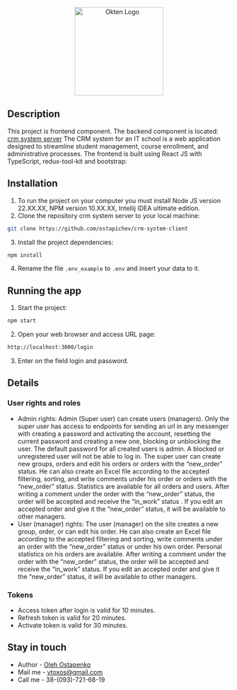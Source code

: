 <p align="center">
  <a href="https://owu.com.ua/" target="blank"><img src="https://owu.com.ua/wp-content/uploads/2023/12/Blue-Big-Bird-Final-Logo.webp" width="200" alt="Okten Logo" /></a>
</p>

## Description
This project is frontend component. The backend component is located:
[crm system server](https://github.com/ostapichev/crm-system-server_nestjs)
The CRM system for an IT school is a web application designed to streamline student management,
course enrollment, and administrative processes.
The frontend is built using React JS with TypeScript, redux-tool-kit and bootstrap:

## Installation
1. To run the project on your computer you must install Node JS version 22.XX.XX, NPM version 10.XX.XX,
   Intellij IDEA ultimate edition.
2. Clone the repository crm system server to your local machine:
```bash 
git clone https://github.com/ostapichev/crm-system-client
```
3. Install the project dependencies:
```bash
npm install
```
4. Rename the file <code>.env_example</code> to <code>.env</code> and insert your data to it.

## Running the app

1. Start the project:
```bash
npm start
```

2. Open your web browser and access URL page:
```bash
http://localhost:3000/login
```

3. Enter on the field login and password.

## Details
### User rights and roles

-  Admin rights: Admin (Super user) can create users (managers).
   Only the super user has access to endpoints for sending an
   url in any messenger with creating a password and activating the account,
   resetting the current password and creating a new one,
   blocking or unblocking the user. The default password
   for all created users is admin. A blocked or unregistered user
   will not be able to log in. The super user can create new groups,
   orders and edit his orders or orders with the “new_order” status.
   He can also create an Excel file according to the accepted filtering,
   sorting, and write comments under his order or orders with the “new_order” status.
   Statistics are available for all orders and users. After writing a comment under
   the order with the “new_order” status, the order will be accepted
   and receive the “in_work” status . If you edit an accepted order
   and give it the “new_order” status, it will be available to other managers.
-  User (manager) rights: The user (manager) on the site creates a new group,
   order, or can edit his order. He can also create an Excel file according
   to the accepted filtering and sorting, write comments under an order with the “new_order”
   status or under his own order. Personal statistics on his orders are available.
   After writing a comment under the order with the “new_order” status, the order will be
   accepted and receive the “in_work” status. If you edit an accepted order and give it the “new_order” status,
   it will be available to other managers.

### Tokens

- Access token after login is valid for 10 minutes.
- Refresh token is valid for 20 minutes.
- Activate token is valid for 30 minutes.

## Stay in touch

- Author - [Oleh Ostapenko](https://github.com/ostapichev)
- Mail me - <a>ytoxos@gmail.com</a>
- Call me - 38-(093)-721-68-19
